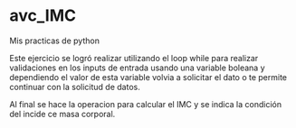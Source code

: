 # avc_IMC
Mis practicas de python

Este ejercicio se logró realizar utilizando el loop while para realizar validaciones en los inputs de entrada usando una variable boleana y dependiendo el valor de esta variable volvia a solicitar el dato o te permite continuar con la solicitud de datos.

Al final se hace la operacion para calcular el IMC y se indica la condición del incide ce masa corporal.
